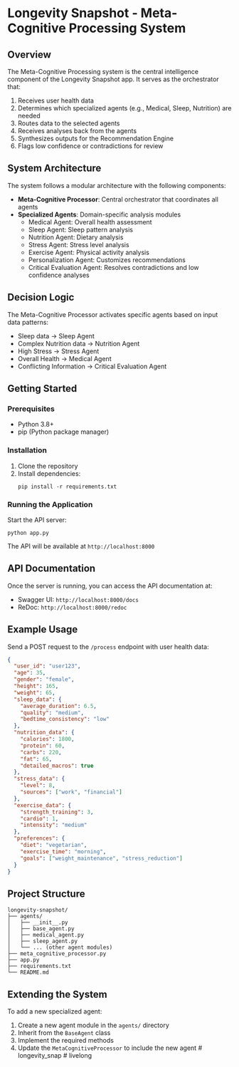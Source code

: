# Longevity Snapshot - Meta-Cognitive Processing System

## Overview

The Meta-Cognitive Processing system is the central intelligence component of the Longevity Snapshot app. It serves as the orchestrator that:

1. Receives user health data
2. Determines which specialized agents (e.g., Medical, Sleep, Nutrition) are needed
3. Routes data to the selected agents
4. Receives analyses back from the agents
5. Synthesizes outputs for the Recommendation Engine
6. Flags low confidence or contradictions for review

## System Architecture

The system follows a modular architecture with the following components:

- **Meta-Cognitive Processor**: Central orchestrator that coordinates all agents
- **Specialized Agents**: Domain-specific analysis modules
  - Medical Agent: Overall health assessment
  - Sleep Agent: Sleep pattern analysis
  - Nutrition Agent: Dietary analysis
  - Stress Agent: Stress level analysis
  - Exercise Agent: Physical activity analysis
  - Personalization Agent: Customizes recommendations
  - Critical Evaluation Agent: Resolves contradictions and low confidence analyses

## Decision Logic

The Meta-Cognitive Processor activates specific agents based on input data patterns:
- Sleep data → Sleep Agent
- Complex Nutrition data → Nutrition Agent
- High Stress → Stress Agent
- Overall Health → Medical Agent
- Conflicting Information → Critical Evaluation Agent

## Getting Started

### Prerequisites

- Python 3.8+
- pip (Python package manager)

### Installation

1. Clone the repository
2. Install dependencies:
   ```
   pip install -r requirements.txt
   ```

### Running the Application

Start the API server:
```
python app.py
```

The API will be available at `http://localhost:8000`

## API Documentation

Once the server is running, you can access the API documentation at:
- Swagger UI: `http://localhost:8000/docs`
- ReDoc: `http://localhost:8000/redoc`

## Example Usage

Send a POST request to the `/process` endpoint with user health data:

```json
{
  "user_id": "user123",
  "age": 35,
  "gender": "female",
  "height": 165,
  "weight": 65,
  "sleep_data": {
    "average_duration": 6.5,
    "quality": "medium",
    "bedtime_consistency": "low"
  },
  "nutrition_data": {
    "calories": 1800,
    "protein": 60,
    "carbs": 220,
    "fat": 65,
    "detailed_macros": true
  },
  "stress_data": {
    "level": 8,
    "sources": ["work", "financial"]
  },
  "exercise_data": {
    "strength_training": 3,
    "cardio": 1,
    "intensity": "medium"
  },
  "preferences": {
    "diet": "vegetarian",
    "exercise_time": "morning",
    "goals": ["weight_maintenance", "stress_reduction"]
  }
}
```

## Project Structure

```
longevity-snapshot/
├── agents/
│   ├── __init__.py
│   ├── base_agent.py
│   ├── medical_agent.py
│   ├── sleep_agent.py
│   └── ... (other agent modules)
├── meta_cognitive_processor.py
├── app.py
├── requirements.txt
└── README.md
```

## Extending the System

To add a new specialized agent:

1. Create a new agent module in the `agents/` directory
2. Inherit from the `BaseAgent` class
3. Implement the required methods
4. Update the `MetaCognitiveProcessor` to include the new agent
#   l o n g e v i t y _ s n a p  
 # livelong
